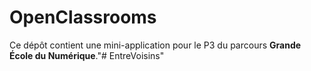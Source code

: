 # OpenClassrooms

Ce dépôt contient une mini-application pour le P3 du parcours **Grande École du Numérique**."# EntreVoisins" 
